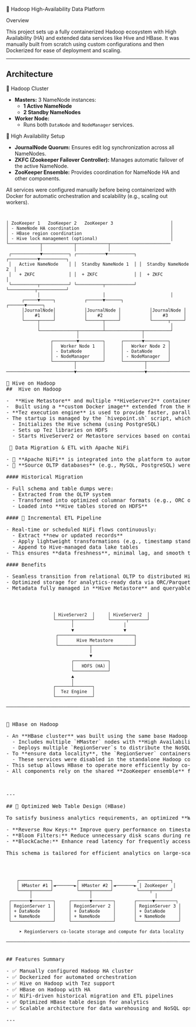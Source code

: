 📌 Hadoop High-Availability Data Platform

Overview

This project sets up a fully containerized Hadoop ecosystem with High Availability (HA) and extended data services like Hive and HBase. It was manually built from scratch using custom configurations and then Dockerized for ease of deployment and scaling.

---

## Architecture

📌 Hadoop Cluster

- **Masters:** 3 NameNode instances:
  - **1 Active NameNode**
  - **2 Standby NameNodes**
- **Worker Node:** 
  - Runs both `DataNode` and `NodeManager` services.

📌 High Availability Setup

- **JournalNode Quorum:** Ensures edit log synchronization across all NameNodes.
- **ZKFC (Zookeeper Failover Controller):** Manages automatic failover of the active NameNode.
- **ZooKeeper Ensemble:** Provides coordination for NameNode HA and other components.

All services were configured manually before being containerized with Docker for automatic orchestration and scalability (e.g., scaling out workers).


<pre><code>

│ ZooKeeper 1   ZooKeeper 2   ZooKeeper 3                      │
│ - NameNode HA coordination                                   │
│ - HBase region coordination                                  │
│ - Hive lock management (optional)                            │
└────────────┬────────────┬────────────┬───────────────────────
             │            │            │
 ┌───────────▼──────────┐ ┌───────────▼──────────┐ ┌───────────▼──────────┐
 │   Active NameNode    │ │  Standby NameNode 1  │ │  Standby NameNode 2  │
 │   + ZKFC             │ │  + ZKFC              │ │  + ZKFC              │
 └──────────┬───────────┘ └──────────┬───────────┘ └──────────┬───────────┘
            │                        │                         │
      ┌─────▼─────┐           ┌──────▼──────┐           ┌──────▼──────┐
      │JournalNode│           │JournalNode │           │JournalNode │
      │    #1     │           │    #2      │           │    #3      │
      └─────┬─────┘           └──────┬─────┘           └──────┬─────┘
            │                        │                         │
            └──────────────┬─────────┴──────────────┬──────────┘
                           │                        │
                 ┌─────────▼─────────┐      ┌───────▼─────────┐
                 │   Worker Node 1   │      │   Worker Node 2 │
                 │ - DataNode        │      │ - DataNode      │
                 │ - NodeManager     │      │ - NodeManager   │
                 └────────┬──────────┘      └────────┬────────┘
                          │                          │
──────────────────────────▼──────────────────────────▼──────────────────────────
</code>
📌 Hive on Hadoop
##  Hive on Hadoop

-  **Hive Metastore** and multiple **HiveServer2** containers were deployed on top of the Hadoop cluster.
-  Built using a **custom Docker image** extended from the Hadoop base image for unified service integration.
- **Tez execution engine** is used to provide faster, parallelized SQL query execution over HDFS-stored data.
- The startup is managed by the `hivepoint.sh` script, which:
  - Initializes the Hive schema (using PostgreSQL)
  - Sets up Tez libraries on HDFS
  - Starts HiveServer2 or Metastore services based on container role

 📌 Data Migration & ETL with Apache NiFi

- 🔄 **Apache NiFi** is integrated into the platform to automate the entire data pipeline lifecycle.
- 🧩 **Source OLTP databases** (e.g., MySQL, PostgreSQL) were connected using NiFi’s database processors (`QueryDatabaseTable`, `GenerateTableFetch`, etc.).

#### Historical Migration

- Full schema and table dumps were:
  - Extracted from the OLTP system
  - Transformed into optimized columnar formats (e.g., ORC or Parquet)
  - Loaded into **Hive tables stored on HDFS**

#### 🔁 Incremental ETL Pipeline

- Real-time or scheduled NiFi flows continuously:
  - Extract **new or updated records**
  - Apply lightweight transformations (e.g., timestamp standardization, denormalization)
  - Append to Hive-managed data lake tables
- This ensures **data freshness**, minimal lag, and smooth transition from transactional OLTP to analytical OLAP models.

#### Benefits

- Seamless transition from relational OLTP to distributed Hive OLAP.
- Optimized storage for analytics-ready data via ORC/Parquet.
- Metadata fully managed in **Hive Metastore** and queryable via HiveServer2 with Tez.

<pre><code>
       
                  │ HiveServer2  │     │ HiveServer2  │
                  └──────┬───────┘     └──────┬───────┘
                         │                   │
                         ▼                   ▼
                   ┌─────────────────────────────┐
                   │       Hive Metastore        │
                   └────────────┬────────────────┘
                                │
                                ▼
                         ┌─────────────┐
                         │   HDFS (HA) │
                         └─────────────┘
                         ▲
                         │
                  ┌──────┴───────┐
                  │  Tez Engine  │
                  └──────────────┘

────────────────────────────────────────────────────────────────────────────
</code>
  
📌 HBase on Hadoop

- An **HBase cluster** was built using the same base Hadoop image to maintain consistency and reduce image overhead.
  - Includes multiple `HMaster` nodes with **High Availability (HA)** enabled.
  - Deploys multiple `RegionServer`s to distribute the NoSQL workload.
- To **ensure data locality**, the `RegionServer` containers also run both `DataNode` and `NameNode` services.
  - These services were disabled in the standalone Hadoop containers to avoid split data paths.
- This setup allows HBase to operate more efficiently by co-locating data storage (HDFS blocks) with compute (RegionServer), improving I/O performance.
- All components rely on the shared **ZooKeeper ensemble** for HA coordination, region assignment, and leader election.



---

## 📌 Optimized Web Table Design (HBase)

To satisfy business analytics requirements, an optimized **WebTable** was designed:

- **Reverse Row Keys:** Improve query performance on timestamp-sorted data.
- **Bloom Filters:** Reduce unnecessary disk scans during read operations.
- **BlockCache:** Enhance read latency for frequently accessed data.

This schema is tailored for efficient analytics on large-scale clickstream and content data.

  
<pre><code>
    ┌────────────┐         ┌────────────┐         ┌────────────┐
    │ HMaster #1 │◄───────►│ HMaster #2 │◄───────► │ ZooKeeper  │
    └────┬───────┘         └────┬───────┘         └────┬───────┘
         │                      │                        │
 ┌───────▼────────┐     ┌───────▼────────┐       ┌──────▼────────┐
 │ RegionServer 1 │     │ RegionServer 2 │       │ RegionServer 3 │
 │ + DataNode     │     │ + DataNode     │       │ + DataNode     │
 │ + NameNode     │     │ + NameNode     │       │ + NameNode     │
 └────────────────┘     └────────────────┘       └────────────────┘

     ➤ RegionServers co-locate storage and compute for data locality

────────────────────────────────────────────────────────────────────────────
</code>

## Features Summary

- ✅ Manually configured Hadoop HA cluster
- ✅ Dockerized for automated orchestration
- ✅ Hive on Hadoop with Tez support
- ✅ HBase on Hadoop with HA
- ✅ NiFi-driven historical migration and ETL pipelines
- ✅ Optimized HBase table design for analytics
- ✅ Scalable architecture for data warehousing and NoSQL ops

---

